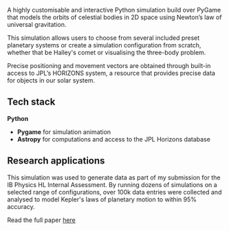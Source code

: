 A highly customisable and interactive Python simulation build over PyGame that models the orbits of celestial bodies in 2D space using Newton’s law of universal gravitation.

This simulation allows users to choose from several included preset planetary systems or create a simulation configuration from scratch, whether that be Halley's comet or visualising the three-body problem.

Precise positioning and movement vectors are obtained through built-in access to JPL’s HORIZONS system, a resource that provides precise data for objects in our solar system.


## Tech stack

**Python** 
- **Pygame** for simulation animation
- **Astropy** for computations and access to the JPL Horizons database


## Research applications

This simulation was used to generate data as part of my submission for the IB Physics HL Internal Assessment. By running dozens of simulations on a selected range of configurations, over 100k data entries were collected and analysed to model Kepler's laws of planetary motion to within 95% accuracy.

Read the full paper [here](https://drive.google.com/file/d/1HEXQbAXTc2Desyu70lQRh1lqs8LCGBAE/view?usp=sharing)